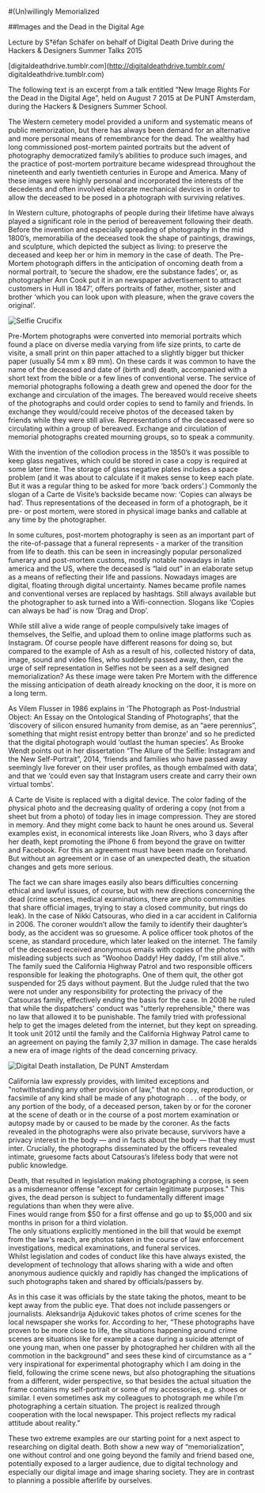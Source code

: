 #(Un)willingly Memorialized

##Images and the Dead in the Digital Age

Lecture by S†ëfan Schäfer on behalf of Digital Death Drive during the Hackers & Designers Summer Talks 2015

[digitaldeathdrive.tumblr.com](http://digitaldeathdrive.tumblr.com/ digitaldeathdrive.tumblr.com)
	
The following text is an excerpt from a talk entitled “New Image Rights For the Dead in the Digital Age”, held on August 7 2015 at De PUNT Amsterdam, during the Hackers & Designers Summer School.

The Western cemetery model provided a uniform and systematic means of public memorization, but there has always been demand for an alternative and more personal means of remembrance for the dead. The wealthy had long commissioned post-mortem painted portraits but the advent of photography democratized family’s abilities to produce such images, and the practice of post-mortem portraiture became widespread throughout the nineteenth and early twentieth centuries in Europe and America. Many of these images were highly personal and incorporated the interests of the decedents and often involved elaborate mechanical devices in order to allow the deceased to be posed in a photograph with surviving relatives.

In Western culture, photographs of people during their lifetime have always played a significant role in the period of bereavement following their death. Before the invention and especially spreading of photography in the mid 1800’s, memorabilia of the deceased took the shape of paintings, drawings, and sculpture, which depicted the subject as living: to preserve the deceased and keep her or him in memory in the case of death. The Pre-Mortem photograph differs in the anticipation of oncoming death from a normal portrait, to ‘secure the shadow, ere the substance fades’, or, as photographer Ann Cook put it in an newspaper advertisement to attract customers in Hull in 1847’, offers portraits of father, mother, sister and brother ‘which you can look upon with pleasure, when the grave covers the original’. 

![Selfie Crucifix](DigitalDeathDrive-crucifix.jpg)

Pre-Mortem photographs were converted into memorial portraits which found a place on diverse media varying from life size prints, to carte de visite, a small print on thin paper attached to a slightly bigger but thicker paper (usually 54 mm x 89 mm). On these cards it was common to have the name of the deceased and date of (birth and) death, accompanied with a short text from the bible or a few lines of conventional verse. The service of memorial photographs following a death grew and opened the door for the exchange and circulation of the images. The bereaved would receive sheets of the photographs and could order copies to send to family and friends. In exchange they would/could receive photos of the deceased taken by friends while they were still alive. Representations of the deceased were so circulating within a group of bereaved. Exchange and circulation of memorial photographs created mourning groups, so to speak a community. 

With the invention of the collodion process in the 1850’s it was possible to keep glass negatives, which could be stored in case a copy is required at some later time. The storage of glass negative plates includes a space problem (and it was about to calculate if it makes sense to keep each plate. But it was a regular thing to be asked for more ‘back orders’.) Commonly the slogan of a Carte de Visite’s backside became now: ‘Copies can always be had’. Thus representations of the deceased in form of a photograph, be it pre- or post mortem, were stored in physical image banks and callable at any time by the photographer. 

In some cultures, post-mortem photography is seen as an important part of the rite-of-passage that a funeral represents - a marker of the transition from life to death. this can be seen in increasingly popular personalized funerary and post-mortem customs, mostly notable nowadays in latin america and the US, where the deceased is “laid out” in an elaborate setup as a means of reflecting their life and passions.
Nowadays images are digital, floating through digital uncertainty. Names became profile names and conventional verses are replaced by hashtags. Still always available but the photographer to ask turned into a Wifi-connection. Slogans like ‘Copies can always be had’ is now ‘Drag and Drop’. 

While still alive a wide range of people compulsively take images of themselves, the Selfie, and upload them to online image platforms such as Instagram. Of course people have different reasons for doing so, but compared to the example of Ash as a result of his, collected history of data, image, sound and video files, who suddenly passed away, then, can the urge of self representation in Selfies not be seen as a self designed memorialization? As these image were taken Pre Mortem with the difference the missing anticipation of death already knocking on the door, it is more on a long term. 

As Vilem Flusser in 1986 explains in ‘The Photograph as Post-Industrial Object: An Essay on the Ontological Standing of Photographs’, that the ‘discovery of silicon ensured humanity from demise, as an “aere perennius”, something that might resist entropy better than bronze’ and so he predicted that the digital photograph would ‘outlast the human species’. As Brooke Wendt points out in her dissertation “The Allure of the Selfie: Instagram and the New Self-Portrait”, 2014, ‘friends and families who have passed away seemingly live forever on their user profiles, as though embalmed with data’, and that we ‘could even say that Instagram users create and carry their own virtual tombs’.

A Carte de Visite is replaced with a digital device. The color fading of the physical photo and the decreasing quality of ordering a copy (not from a sheet but from a photo) of today lies in image compression. They are stored in memory. And they might come back to haunt he ones around us. Several examples exist, in economical interests like Joan Rivers, who 3 days after her death, kept promoting the iPhone 6 from beyond the grave on twitter and Facebook. For this an agreement must have been made on forehand. But without an agreement or in case of an unexpected death, the situation changes and gets more serious.

The fact we can share images easily also bears difficulties concerning ethical and lawful issues, of course, but with new directions concerning the dead (crime scenes, medical examinations, there are photo communities that share official images, trying to stay a closed community, but rings do leak). 
In the case of Nikki Catsouras, who died in a car accident in California in 2006. The coroner wouldn’t allow the family to identify their daughter’s body, as the accident was so gruesome. A police officer took photos of the scene, as standard procedure, which later leaked on the internet. The family of the deceased received anonymous emails with copies of the photos with misleading subjects such as “Woohoo Daddy! Hey daddy, I'm still alive.”. 
The family sued the California Highway Patrol and two responsible officers responsible for leaking the photographs. One of them quit, the other got suspended for 25 days without payment. But the Judge ruled that the two were not under any responsibility for protecting the privacy of the Catsouras family, effectively ending the basis for the case. In 2008 he ruled that while the dispatchers' conduct was "utterly reprehensible," there was no law that allowed it to be punishable. The family tried with professional help to get the images deleted from the internet, but they kept on spreading. It took unit 2012 until the family and the California Highway Patrol came to an agreement on paying the family 2,37 million in damage. The case heralds a new era of image rights of the dead concerning privacy. 

![Digital Death installation, De PUNT Amsterdam](DigitalDeathDrive-doeken.jpg)

California law expressly provides, with limited exceptions and "notwithstanding any other provision of law," that no copy, reproduction, or facsimile of any kind shall be made of any photograph . . . of the body, or any portion of the body, of a deceased person, taken by or for the coroner at the scene of death or in the course of a post mortem examination or autopsy made by or caused to be made by the coroner. As the facts revealed in the photographs were also private because, survivors have a privacy interest in the body — and in facts about the body — that they must inter. Crucially, the photographs disseminated by the officers revealed intimate, gruesome facts about Catsouras’s lifeless body that were not public knowledge.

Death, that resulted in legislation making photographing a corpse, is seen as  a misdemeanor offense "except for certain legitimate purposes." This gives, the dead person is subject to fundamentally different image regulations than when they were alive. <br>
Fines would range from $50 for a first offense and go up to $5,000 and six months in prison for a third violation. <br> 
The only situations explicitly mentioned in the bill that would be exempt from the law's reach, are photos taken in the course of law enforcement investigations, medical examinations, and funeral services. <br>
Whilst legislation and codes of conduct like this have always existed, the development of technology that allows sharing with a wide and often anonymous audience quickly and rapidly has changed the implications of such photographs taken and shared by officials/passers by.

As in this case it was officials by the state taking the photos, meant to be kept away from the public eye. That does not include passengers or journalists. Aleksandrija Ajduković takes photos of crime scenes for the local newspaper she works for. According to her, “These photographs have proven to be more close to life, the situations happening around crime scenes are situations like for example a case during a suicide attempt of one young man, when one passer by photographed her children with all the commotion in the background” and sees these kind of circumstance as a “ very inspirational for experimental photography which I am doing in the field, following the crime scene news, but also photographing the situations from a different, wider perspective, so that besides the actual situation the frame contains my self-portrait or some of my accessories, e.g. shoes or similar. I even sometimes ask my colleagues to photograph me while I’m photographing a certain situation. The project is realized through cooperation with the local newspaper. This project reflects my radical attitude about reality.”

These two extreme examples are our starting point for a next aspect to researching on digital death. Both show a new way of “memorialization”, one without control and one going beyond the family and friend based one, potentially exposed to a larger audience, due to digital technology and especially our digital image and image sharing society. They are in contrast to planning a possible afterlife by ourselves.
